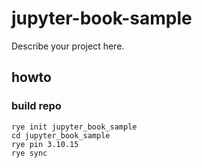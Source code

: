 # jupyter-book-sample

Describe your project here.


## howto

### build repo
```
rye init jupyter_book_sample
cd jupyter_book_sample
rye pin 3.10.15
rye sync
```